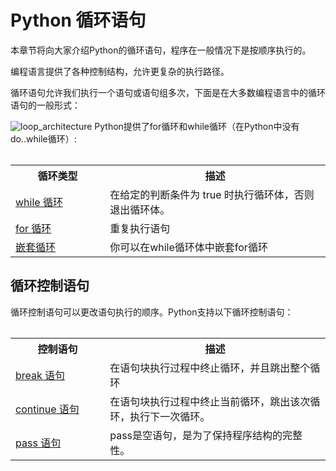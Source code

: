 Python 循环语句
===========

 本章节将向大家介绍Python的循环语句，程序在一般情况下是按顺序执行的。

 编程语言提供了各种控制结构，允许更复杂的执行路径。

 循环语句允许我们执行一个语句或语句组多次，下面是在大多数编程语言中的循环语句的一般形式：

 ![loop_architecture](http://www.runoob.com/wp-content/uploads/2013/11/loop_architecture.jpg)
 Python提供了for循环和while循环（在Python中没有do..while循环）:

 
<table>


</table>

<table>
<tbody><tr><th style="width:30%">循环类型</th><th>描述</th></tr>
<tr><td><a href="python-while-loop.html" title="Python WHILE 循环">while 循环</a></td><td>在给定的判断条件为 true 时执行循环体，否则退出循环体。</td></tr>
<tr><td><a href="python-for-loop.html" title=" Python FOR 循环">for 循环</a></td><td>重复执行语句</td></tr>
<tr><td><a href="python-nested-loops.html" title="Python 循环全套">嵌套循环</a></td><td>你可以在while循环体中嵌套for循环</td></tr>
</tbody>
</table>
   
循环控制语句
------

 循环控制语句可以更改语句执行的顺序。Python支持以下循环控制语句：

 
<table>


</table>

<table>
<tbody><tr><th style="width:30%">控制语句</th><th>描述</th></tr>
<tr><td><a href="python-break-statement.html" title="Python break 语句">break 语句</a></td><td>在语句块执行过程中终止循环，并且跳出整个循环</td></tr>
<tr><td><a href="python-continue-statement.html" title="Python  语句">continue 语句</a></td><td>在语句块执行过程中终止当前循环，跳出该次循环，执行下一次循环。</td></tr>
<tr><td><a href="python-pass-statement.html" title="Python pass 语句">pass 语句</a></td><td>pass是空语句，是为了保持程序结构的完整性。</td></tr>
</tbody>
</table>


